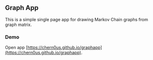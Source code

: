 ## Graph App

This is a simple single page app for drawing Markov Chain graphs from graph matrix.

### Demo

Open app [https://chern0us.github.io/graphapp](https://chern0us.github.io/graphapp).


